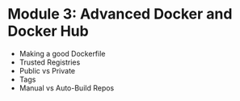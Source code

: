 # Module 3: Advanced Docker and Docker Hub

* Making a good Dockerfile
* Trusted Registries
* Public vs Private
* Tags
* Manual vs Auto-Build Repos